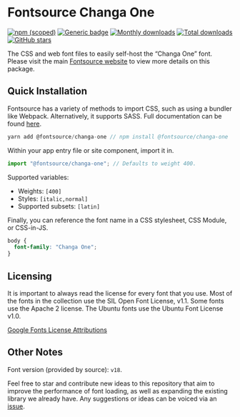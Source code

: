 # Fontsource Changa One

[![npm (scoped)](https://img.shields.io/npm/v/@fontsource/changa-one?color=brightgreen)](https://www.npmjs.com/package/@fontsource/changa-one) [![Generic badge](https://img.shields.io/badge/fontsource-passing-brightgreen)](https://github.com/fontsource/fontsource) [![Monthly downloads](https://badgen.net/npm/dm/@fontsource/changa-one)](https://github.com/fontsource/fontsource) [![Total downloads](https://badgen.net/npm/dt/@fontsource/changa-one)](https://github.com/fontsource/fontsource) [![GitHub stars](https://img.shields.io/github/stars/fontsource/fontsource.svg?style=social&label=Star)](https://github.com/fontsource/fontsource/stargazers)

The CSS and web font files to easily self-host the “Changa One” font. Please visit the main [Fontsource website](https://fontsource.org/fonts/changa-one) to view more details on this package.

## Quick Installation

Fontsource has a variety of methods to import CSS, such as using a bundler like Webpack. Alternatively, it supports SASS. Full documentation can be found [here](https://fontsource.org/docs/introduction).

```javascript
yarn add @fontsource/changa-one // npm install @fontsource/changa-one
```

Within your app entry file or site component, import it in.

```javascript
import "@fontsource/changa-one"; // Defaults to weight 400.
```

Supported variables:

- Weights: `[400]`
- Styles: `[italic,normal]`
- Supported subsets: `[latin]`

Finally, you can reference the font name in a CSS stylesheet, CSS Module, or CSS-in-JS.

```css
body {
  font-family: "Changa One";
}
```

## Licensing

It is important to always read the license for every font that you use.
Most of the fonts in the collection use the SIL Open Font License, v1.1. Some fonts use the Apache 2 license. The Ubuntu fonts use the Ubuntu Font License v1.0.

[Google Fonts License Attributions](https://fonts.google.com/attribution)

## Other Notes

Font version (provided by source): `v18`.

Feel free to star and contribute new ideas to this repository that aim to improve the performance of font loading, as well as expanding the existing library we already have. Any suggestions or ideas can be voiced via an [issue](https://github.com/fontsource/fontsource/issues).
